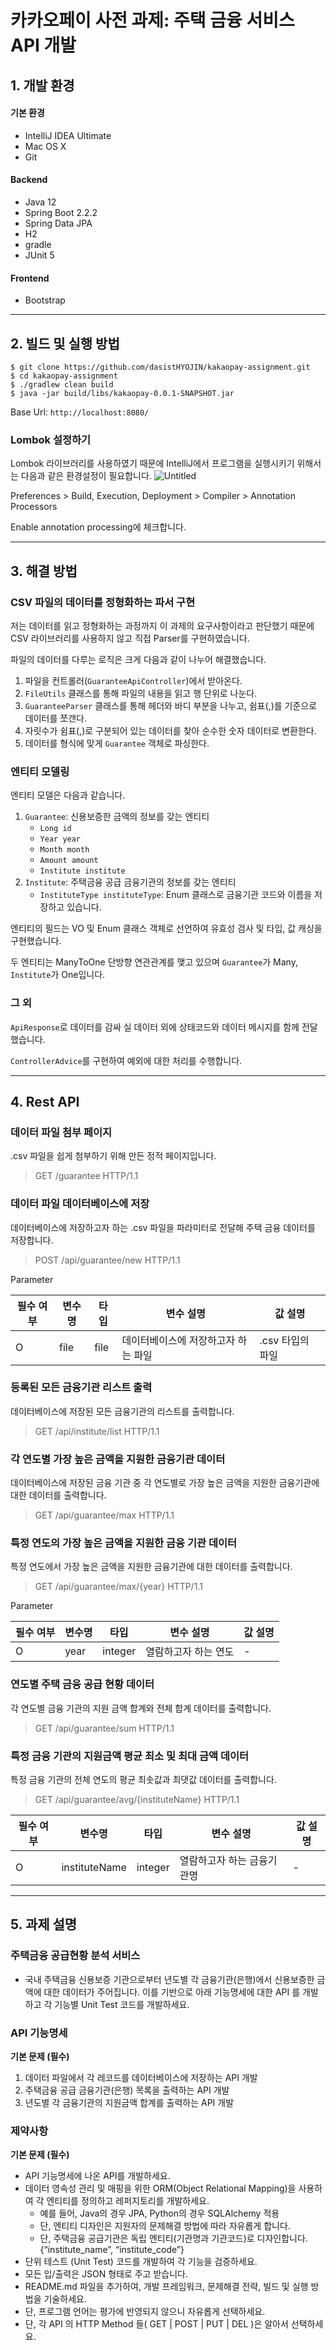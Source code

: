 # 카카오페이 사전 과제: 주택 금융 서비스 API 개발

## 1. 개발 환경

#### 기본 환경
* IntelliJ IDEA Ultimate
* Mac OS X
* Git

#### Backend
* Java 12
* Spring Boot 2.2.2
* Spring Data JPA
* H2
* gradle
* JUnit 5

#### Frontend
* Bootstrap

---

## 2. 빌드 및 실행 방법

    $ git clone https://github.com/dasistHYOJIN/kakaopay-assignment.git
    $ cd kakaopay-assignment
    $ ./gradlew clean build
    $ java -jar build/libs/kakaopay-0.0.1-SNAPSHOT.jar

Base Url: `http://localhost:8080/`

### Lombok 설정하기
Lombok 라이브러리를 사용하였기 때문에 IntelliJ에서 프로그램을 실행시키기 위해서는 다음과 같은 환경설정이 필요합니다.
![Untitled](https://user-images.githubusercontent.com/25656510/70863387-0ef3df00-1f8b-11ea-94c7-42c1249de068.png)

Preferences > Build, Execution, Deployment > Compiler > Annotation Processors

Enable annotation processing에 체크합니다.

---

## 3. 해결 방법
### CSV 파일의 데이터를 정형화하는 파서 구현
저는 데이터를 읽고 정형화하는 과정까지 이 과제의 요구사항이라고 판단했기 때문에 CSV 라이브러리를 사용하지 않고 직접 Parser를 구현하였습니다.

파일의 데이터를 다루는 로직은 크게 다음과 같이 나누어 해결했습니다.
1. 파일을 컨트롤러(`GuaranteeApiController`)에서 받아온다.
2. `FileUtils` 클래스를 통해 파일의 내용을 읽고 행 단위로 나눈다.
3. `GuaranteeParser` 클래스를 통해 헤더와 바디 부분을 나누고, 쉼표(,)를 기준으로 데이터를 쪼갠다.
4. 자릿수가 쉼표(,)로 구분되어 있는 데이터를 찾아 순수한 숫자 데이터로 변환한다.
5. 데이터를 형식에 맞게 `Guarantee` 객체로 파싱한다.

### 엔티티 모델링
엔티티 모델은 다음과 같습니다.
1. `Guarantee`: 신용보증한 금액의 정보를 갖는 엔티티
    * `Long id`
    * `Year year`
    * `Month month`
    * `Amount amount`
    * `Institute institute`
2. `Institute`: 주택금융 공급 금융기관의 정보를 갖는 엔티티
    * `InstituteType instituteType`: Enum 클래스로 금융기관 코드와 이름을 저장하고 있습니다.

엔티티의 필드는 VO 및 Enum 클래스 객체로 선언하여 유효성 검사 및 타입, 값 캐싱을 구현했습니다.

두 엔티티는 ManyToOne 단방향 연관관계를 맺고 있으며 `Guarantee`가 Many, `Institute`가 One입니다.

### 그 외
`ApiResponse`로 데이터를 감싸 실 데이터 외에 상태코드와 데이터 메시지를 함께 전달했습니다.

`ControllerAdvice`를 구현하여 예외에 대한 처리를 수행합니다.

---

## 4. Rest API

### 데이터 파일 첨부 페이지
.csv 파일을 쉽게 첨부하기 위해 만든 정적 페이지입니다.

> GET /guarantee  HTTP/1.1

### 데이터 파일 데이터베이스에 저장
데이터베이스에 저장하고자 하는 .csv 파일을 파라미터로 전달해 주택 금융 데이터를 저장합니다.

> POST /api/guarantee/new  HTTP/1.1

Parameter

|필수 여부|변수명|타입|변수 설명|값 설명|
|---|---|---|---|---|
|O|file|file|데이터베이스에 저장하고자 하는 파일|.csv 타입의 파일|

### 등록된 모든 금융기관 리스트 출력
데이터베이스에 저장된 모든 금융기관의 리스트를 출력합니다.

> GET /api/institute/list HTTP/1.1

### 각 연도별 가장 높은 금액을 지원한 금융기관 데이터
데이터베이스에 저장된 금융 기관 중 각 연도별로 가장 높은 금액을 지원한 금융기관에 대한 데이터를 출력합니다.

> GET /api/guarantee/max HTTP/1.1

### 특정 연도의 가장 높은 금액을 지원한 금융 기관 데이터
특정 연도에서 가장 높은 금액을 지원한 금융기관에 대한 데이터를 출력합니다.

> GET /api/guarantee/max/{year} HTTP/1.1

Parameter

|필수 여부|변수명|타입|변수 설명|값 설명|
|---|---|---|---|---|
|O|year|integer|열람하고자 하는 연도|-|

### 연도별 주택 금융 공급 현황 데이터
각 연도별 금융 기관의 지원 금액 합계와 전체 합계 데이터를 출력합니다.

> GET /api/guarantee/sum HTTP/1.1

### 특정 금융 기관의 지원금액 평균 최소 및 최대 금액 데이터
특정 금융 기관의 전체 연도의 평균 최솟값과 최댓값 데이터를 출력합니다.

> GET /api/guarantee/avg/{instituteName} HTTP/1.1

|필수 여부|변수명|타입|변수 설명|값 설명|
|---|---|---|---|---|
|O|instituteName|integer|열람하고자 하는 금융기관명|-|

---

## 5. 과제 설명
### 주택금융 공급현황 분석 서비스
* 국내 주택금융 신용보증 기관으로부터 년도별 각 금융기관(은행)에서 신용보증한 금액에 대한 데이터가 주어집니다. 이를 기반으로 아래 기능명세에 대한 API 를 개발하고 각 기능별 Unit Test 코드를 개발하세요.

### API 기능명세
**기본 문제 (필수)**
1. 데이터 파일에서 각 레코드를 데이터베이스에 저장하는 API 개발
2. 주택금융 공급 금융기관(은행) 목록을 출력하는 API 개발
3. 년도별 각 금융기관의 지원금액 합계를 출력하는 API 개발

### 제약사항
**기본 문제 (필수)**
* API 기능명세에 나온 API를 개발하세요.
* 데이터 영속성 관리 및 매핑을 위한 ORM(Object Relational Mapping)을 사용하여 각 엔티티를 정의하고 레퍼지토리를 개발하세요.
    * 예를 들어, Java의 경우 JPA, Python의 경우 SQLAlchemy 적용
    * 단, 엔티티 디자인은 지원자의 문제해결 방법에 따라 자유롭게 합니다.
    * 단, 주택금융 공급기관은 독립 엔티티(기관명과 기관코드)로 디자인합니다.
    {“institute_name”, “institute_code”}
* 단위 테스트 (Unit Test) 코드를 개발하여 각 기능을 검증하세요.
* 모든 입/출력은 JSON 형태로 주고 받습니다.
* README.md 파일을 추가하여, 개발 프레임워크, 문제해결 전략, 빌드 및 실행 방법을 기술하세요.
* 단, 프로그램 언어는 평가에 반영되지 않으니 자유롭게 선택하세요.
* 단, 각 API 의 HTTP Method 들( GET | POST | PUT | DEL )은 알아서 선택하세요.
